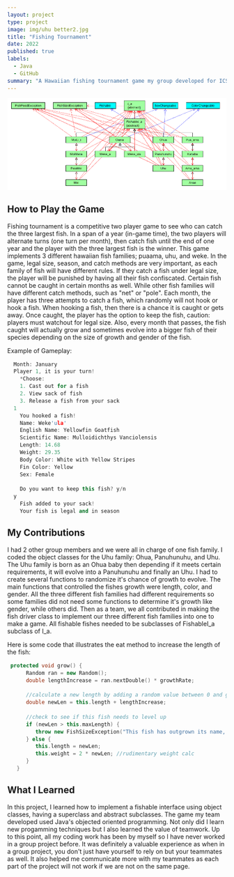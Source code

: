 ```yaml
---
layout: project
type: project
image: img/uhu better2.jpg
title: "Fishing Tournament"
date: 2022
published: true
labels:
  - Java
  - GitHub
summary: "A Hawaiian fishing tournament game my group developed for ICS 211."
---
```

<img class="img-fluid" src="../img/fishing tournament.png">

## How to Play the Game

Fishing tournament is a competitive two player game to see who can catch the three largest fish. In a span of a year (in-game time), the two players will alternate turns (one turn per month), then catch fish until the end of one year and the player with the three largest fish is the winner. This game implements 3 different hawaiian fish families; puaama, uhu, and weke. In the game, legal size, season, and catch methods are very important, as each family of fish will have different rules. If they catch a fish under legal size, the player will be punished by having all their fish confiscated. Certain fish cannot be caught in certain months as well. While other fish families will have different catch methods, such as "net" or "pole". Each month, the player has three attempts to catch a fish, which randomly will not hook or hook a fish. When hooking a fish, then there is a chance it is caught or gets away. Once caught, the player has the option to keep the fish, caution: players must watchout for legal size. Also, every month that passes, the fish caught will actually grow and sometimes evolve into a bigger fish of their species depending on the size of growth and gender of the fish.

Example of Gameplay:
```cpp
  Month: January
  Player 1, it is your turn!
    *Choose:
    1. Cast out for a fish
    2. View sack of fish
    3. Release a fish from your sack
  1
    You hooked a fish!
    Name: Weke'ula'
    English Name: Yellowfin Goatfish
    Scientific Name: Mulloidichthys Vanciolensis
    Length: 14.68
    Weight: 29.35
    Body Color: White with Yellow Stripes
    Fin Color: Yellow
    Sex: Female

    Do you want to keep this fish? y/n
  y
    Fish added to your sack!
    Your fish is legal and in season
```
## My Contributions 
 
I had 2 other group members and we were all in charge of one fish family. I coded the object classes for the Uhu family: Ohua, Panuhunuhu, and Uhu. The Uhu family is born as an Ohua baby then depending if it meets certain requirements, it will evolve into a Panuhunuhu and finally an Uhu. I had to create several functions to randomize it's chance of growth to evolve. The main functions that controlled the fishes growth were length, color, and gender. All the three different fish families had different requirements so some families did not need some functions to determine it's growth like gender, while others did. Then as a team, we all contributed in making the fish driver class to implement our three different fish families into one to make a game. All fishable fishes needed to be subclasses of FishableI_a subclass of I_a. 

Here is some code that illustrates the eat method to increase the length of the fish:

```cpp
 protected void grow() {
      Random ran = new Random();
      double lengthIncrease = ran.nextDouble() * growthRate;
   
      //calculate a new length by adding a random value between 0 and growthRate
      double newLen = this.length + lengthIncrease;
   
      //check to see if this fish needs to level up
      if (newLen > this.maxLength) {
         throw new FishSizeException("This fish has outgrown its name, it must level up!");
      } else {
         this.length = newLen;
         this.weight = 2 * newLen; //rudimentary weight calc
      }
   }
```

## What I Learned

In this project, I learned how to implement a fishable interface using object classes, having a superclass and abstract subclasses. The game my team developed used Java's objected oriented programming. Not only did I learn new progamming techniques but I also learned the value of teamwork. Up to this point, all my coding work has been by myself so I have never worked in a group project before. It was definitely a valuable experience as when in a group project, you don't just have yourself to rely on but your teammates as well. It also helped me communicate more with my teammates as each part of the project will not work if we are not on the same page.

